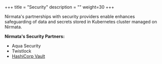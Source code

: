 +++
title = "Security"
description = ""
weight=30
+++

Nirmata's partnerships with security providers enable enhances safeguarding of data and secrets stored in Kubernetes cluster managed on Nirmata.

**Nirmata's Security Partners:**

* Aqua Security
* Twistlock
* [HashiCorp Vault](https://docs.nirmata.io/integrations/security/hashicorp-vault/)